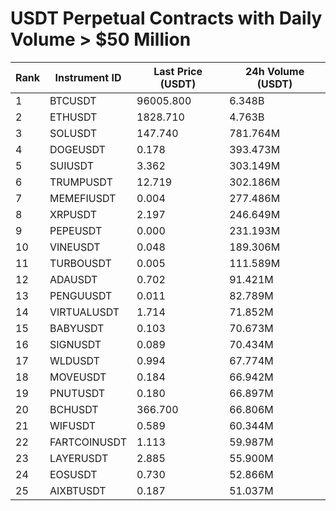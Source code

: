# USDT Perpetual Contracts with Daily Volume > $50 Million

| Rank | Instrument ID | Last Price (USDT) | 24h Volume (USDT) |
|------|---------------|-------------------|-------------------|
| 1 | BTCUSDT | 96005.800 | 6.348B |
| 2 | ETHUSDT | 1828.710 | 4.763B |
| 3 | SOLUSDT | 147.740 | 781.764M |
| 4 | DOGEUSDT | 0.178 | 393.473M |
| 5 | SUIUSDT | 3.362 | 303.149M |
| 6 | TRUMPUSDT | 12.719 | 302.186M |
| 7 | MEMEFIUSDT | 0.004 | 277.486M |
| 8 | XRPUSDT | 2.197 | 246.649M |
| 9 | PEPEUSDT | 0.000 | 231.193M |
| 10 | VINEUSDT | 0.048 | 189.306M |
| 11 | TURBOUSDT | 0.005 | 111.589M |
| 12 | ADAUSDT | 0.702 | 91.421M |
| 13 | PENGUUSDT | 0.011 | 82.789M |
| 14 | VIRTUALUSDT | 1.714 | 71.852M |
| 15 | BABYUSDT | 0.103 | 70.673M |
| 16 | SIGNUSDT | 0.089 | 70.434M |
| 17 | WLDUSDT | 0.994 | 67.774M |
| 18 | MOVEUSDT | 0.184 | 66.942M |
| 19 | PNUTUSDT | 0.180 | 66.897M |
| 20 | BCHUSDT | 366.700 | 66.806M |
| 21 | WIFUSDT | 0.589 | 60.344M |
| 22 | FARTCOINUSDT | 1.113 | 59.987M |
| 23 | LAYERUSDT | 2.885 | 55.900M |
| 24 | EOSUSDT | 0.730 | 52.866M |
| 25 | AIXBTUSDT | 0.187 | 51.037M |
